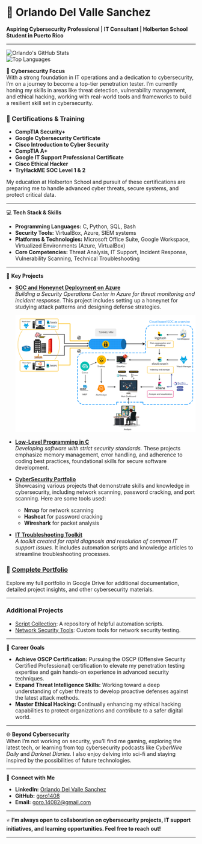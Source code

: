 # 👋 Orlando Del Valle Sanchez  
**Aspiring Cybersecurity Professional | IT Consultant | Holberton School Student in Puerto Rico**

---

![Orlando's GitHub Stats](https://github-readme-stats.vercel.app/api?username=goro1408&show_icons=true&theme=radical)  
![Top Languages](https://github-readme-stats.vercel.app/api/top-langs/?username=goro1408&layout=compact&theme=radical)

🔐 **Cybersecurity Focus**  
With a strong foundation in IT operations and a dedication to cybersecurity, I’m on a journey to become a top-tier penetration tester. I’m currently honing my skills in areas like threat detection, vulnerability management, and ethical hacking, working with real-world tools and frameworks to build a resilient skill set in cybersecurity.

### 🚀 Certifications & Training
- **CompTIA Security+**
- **Google Cybersecurity Certificate**
- **Cisco Introduction to Cyber Security**
- **CompTIA A+**
- **Google IT Support Professional Certificate**
- **Cisco Ethical Hacker**
- **TryHackME SOC Level 1 & 2**
  
My education at Holberton School and pursuit of these certifications are preparing me to handle advanced cyber threats, secure systems, and protect critical data.

---

💻 **Tech Stack & Skills**  
- **Programming Languages:** C, Python, SQL, Bash
- **Security Tools:** VirtualBox, Azure, SIEM systems
- **Platforms & Technologies:** Microsoft Office Suite, Google Workspace, Virtualized Environments (Azure, VirtualBox)
- **Core Competencies:** Threat Analysis, IT Support, Incident Response, Vulnerability Scanning, Technical Troubleshooting

---

📂 **Key Projects**  
- **[SOC and Honeynet Deployment on Azure](https://github.com/goro1408/SOC-Honeynet-Azure)**  
  *Building a Security Operations Center in Azure for threat monitoring and incident response.* This project includes setting up a honeynet for studying attack patterns and designing defense strategies.

  ![SOC and Honeynet Deployment Diagram](https://github.com/goro1408/SOC-Honeynet-Azure/blob/main/image_2024-11-13_230824208.png)

- **[Low-Level Programming in C](https://github.com/goro1408/holbertonschool-low_level_programming)**  
  *Developing software with strict security standards.* These projects emphasize memory management, error handling, and adherence to coding best practices, foundational skills for secure software development.

- **[CyberSecurity Portfolio](https://github.com/goro1408/CyberSecurity-Portfolio)**  
  Showcasing various projects that demonstrate skills and knowledge in cybersecurity, including network scanning, password cracking, and port scanning. Here are some tools used:
  - **Nmap** for network scanning
  - **Hashcat** for password cracking
  - **Wireshark** for packet analysis

- **[IT Troubleshooting Toolkit](https://github.com/goro1408/IT-Troubleshooting-Toolkit)**  
  *A toolkit created for rapid diagnosis and resolution of common IT support issues.* It includes automation scripts and knowledge articles to streamline troubleshooting processes.

### 📄 [Complete Portfolio](https://docs.google.com/document/d/e/2PACX-1vRgKNbbW07drPwEExqTniwvIDrC-cgnR3WEfVunvouKTdCCcVpaDNPdUU2pDj4XN5-KHPqGsan7HN6o/pub)
Explore my full portfolio in Google Drive for additional documentation, detailed project insights, and other cybersecurity materials.

---

### Additional Projects
- [Script Collection](https://github.com/goro1408/script-collection): A repository of helpful automation scripts.
- [Network Security Tools](https://github.com/goro1408/network-security-tools): Custom tools for network security testing.

---

🎯 **Career Goals**  
- **Achieve OSCP Certification:** Pursuing the OSCP (Offensive Security Certified Professional) certification to elevate my penetration testing expertise and gain hands-on experience in advanced security techniques.
- **Expand Threat Intelligence Skills:** Working toward a deep understanding of cyber threats to develop proactive defenses against the latest attack methods.
- **Master Ethical Hacking:** Continually enhancing my ethical hacking capabilities to protect organizations and contribute to a safer digital world.

---

🌐 **Beyond Cybersecurity**  
When I’m not working on security, you’ll find me gaming, exploring the latest tech, or learning from top cybersecurity podcasts like *CyberWire Daily* and *Darknet Diaries.* I also enjoy delving into sci-fi and staying inspired by the possibilities of future technologies.

---

🔗 **Connect with Me**  
- **LinkedIn:** [Orlando Del Valle Sanchez]([https://www.linkedin.com/in/ods1408/])
- **GitHub:** [goro1408](https://github.com/goro1408)
- **Email:** [goro.14082@gmail.com](mailto:goro.14082@gmail.com)

---

⭐ **I’m always open to collaboration on cybersecurity projects, IT support initiatives, and learning opportunities. Feel free to reach out!**

---
